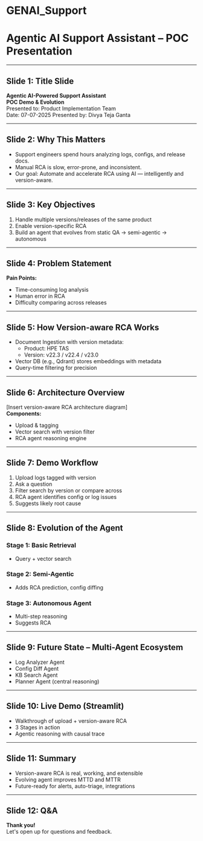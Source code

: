 # GENAI_Support
# Agentic AI Support Assistant – POC Presentation

---

## Slide 1: Title Slide

**Agentic AI-Powered Support Assistant**  
**POC Demo & Evolution**  
Presented to: Product Implementation Team  
Date: 07-07-2025
Presented by: Divya Teja Ganta

---

## Slide 2: Why This Matters

- Support engineers spend hours analyzing logs, configs, and release docs.
- Manual RCA is slow, error-prone, and inconsistent.
- Our goal: Automate and accelerate RCA using AI — intelligently and version-aware.

---

## Slide 3: Key Objectives

1. Handle multiple versions/releases of the same product
2. Enable version-specific RCA
3. Build an agent that evolves from static QA → semi-agentic → autonomous

---

## Slide 4: Problem Statement

**Pain Points:**
- Time-consuming log analysis
- Human error in RCA
- Difficulty comparing across releases

---

## Slide 5: How Version-aware RCA Works

- Document Ingestion with version metadata:
  - Product: HPE TAS
  - Version: v22.3 / v22.4 / v23.0
- Vector DB (e.g., Qdrant) stores embeddings with metadata
- Query-time filtering for precision

---

## Slide 6: Architecture Overview

[Insert version-aware RCA architecture diagram]  
**Components:**
- Upload & tagging
- Vector search with version filter
- RCA agent reasoning engine

---

## Slide 7: Demo Workflow

1. Upload logs tagged with version
2. Ask a question
3. Filter search by version or compare across
4. RCA agent identifies config or log issues
5. Suggests likely root cause

---

## Slide 8: Evolution of the Agent

### Stage 1: Basic Retrieval
- Query + vector search

### Stage 2: Semi-Agentic
- Adds RCA prediction, config diffing

### Stage 3: Autonomous Agent
- Multi-step reasoning
- Suggests RCA

---

## Slide 9: Future State – Multi-Agent Ecosystem

- Log Analyzer Agent
- Config Diff Agent
- KB Search Agent
- Planner Agent (central reasoning)

---

## Slide 10: Live Demo (Streamlit)

- Walkthrough of upload + version-aware RCA
- 3 Stages in action
- Agentic reasoning with causal trace

---

## Slide 11: Summary

- Version-aware RCA is real, working, and extensible
- Evolving agent improves MTTD and MTTR
- Future-ready for alerts, auto-triage, integrations

---

## Slide 12: Q&A

**Thank you!**  
Let's open up for questions and feedback.
